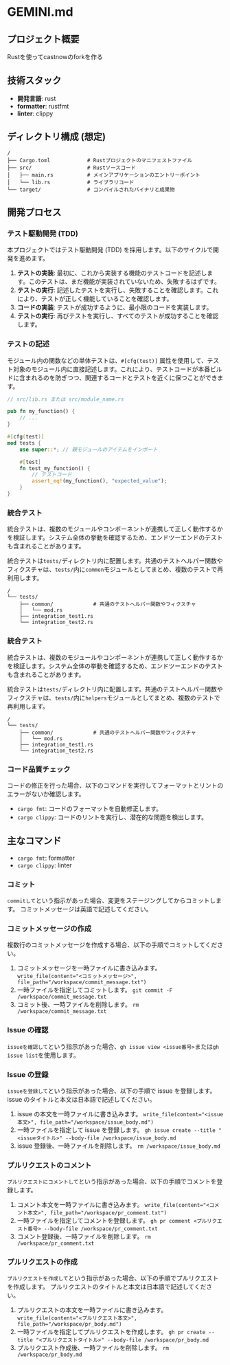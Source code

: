 ﻿# GEMINI.md

## プロジェクト概要

Rustを使ってcastnowのforkを作る

## 技術スタック

- **開発言語**: rust
- **formatter**: rustfmt
- **linter**: clippy

## ディレクトリ構成 (想定)

```
/
├── Cargo.toml            # Rustプロジェクトのマニフェストファイル
├── src/                  # Rustソースコード
│   ├── main.rs           # メインアプリケーションのエントリーポイント
│   └── lib.rs            # ライブラリコード
└── target/               # コンパイルされたバイナリと成果物
```

## 開発プロセス

### テスト駆動開発 (TDD)

本プロジェクトではテスト駆動開発 (TDD) を採用します。以下のサイクルで開発を進めます。

1.  **テストの実装**: 最初に、これから実装する機能のテストコードを記述します。このテストは、まだ機能が実装されていないため、失敗するはずです。
2.  **テストの実行**: 記述したテストを実行し、失敗することを確認します。これにより、テストが正しく機能していることを確認します。
3.  **コードの実装**: テストが成功するように、最小限のコードを実装します。
4.  **テストの実行**: 再びテストを実行し、すべてのテストが成功することを確認します。

### テストの記述

モジュール内の関数などの単体テストは、`#[cfg(test)]` 属性を使用して、テスト対象のモジュール内に直接記述します。これにより、テストコードが本番ビルドに含まれるのを防ぎつつ、関連するコードとテストを近くに保つことができます。

```rust
// src/lib.rs または src/module_name.rs

pub fn my_function() {
    // ...
}

#[cfg(test)]
mod tests {
    use super::*; // 親モジュールのアイテムをインポート

    #[test]
    fn test_my_function() {
        // テストコード
        assert_eq!(my_function(), "expected_value");
    }
}
```

### 統合テスト

統合テストは、複数のモジュールやコンポーネントが連携して正しく動作するかを検証します。システム全体の挙動を確認するため、エンドツーエンドのテストも含まれることがあります。

統合テストは`tests/`ディレクトリ内に配置します。共通のテストヘルパー関数やフィクスチャは、`tests/`内に`common`モジュールとしてまとめ、複数のテストで再利用します。

```
/
└── tests/
    ├── common/             # 共通のテストヘルパー関数やフィクスチャ
    │   └── mod.rs
    ├── integration_test1.rs
    └── integration_test2.rs
```

### 統合テスト

統合テストは、複数のモジュールやコンポーネントが連携して正しく動作するかを検証します。システム全体の挙動を確認するため、エンドツーエンドのテストも含まれることがあります。

統合テストは`tests/`ディレクトリ内に配置します。共通のテストヘルパー関数やフィクスチャは、`tests/`内に`helpers`モジュールとしてまとめ、複数のテストで再利用します。

```
/
└── tests/
    ├── common/             # 共通のテストヘルパー関数やフィクスチャ
    │   └── mod.rs
    ├── integration_test1.rs
    └── integration_test2.rs
```

### コード品質チェック

コードの修正を行った場合、以下のコマンドを実行してフォーマットとリントのエラーがないか確認します。

- `cargo fmt`: コードのフォーマットを自動修正します。
- `cargo clippy`: コードのリントを実行し、潜在的な問題を検出します。

## 主なコマンド

- `cargo fmt`: formatter
- `cargo clippy`: linter

### コミット

`commitして`という指示があった場合、変更をステージングしてからコミットします。
コミットメッセージは英語で記述してください。

### コミットメッセージの作成

複数行のコミットメッセージを作成する場合、以下の手順でコミットしてください。

1. コミットメッセージを一時ファイルに書き込みます。
   `write_file(content="<コミットメッセージ>", file_path="/workspace/commit_message.txt")`
2. 一時ファイルを指定してコミットします。
   `git commit -F /workspace/commit_message.txt`
3. コミット後、一時ファイルを削除します。
   `rm /workspace/commit_message.txt`

### Issue の確認

`issueを確認して`という指示があった場合、`gh issue view <issue番号>`または`gh issue list`を使用します。

### Issue の登録

`issueを登録して`という指示があった場合、以下の手順で issue を登録します。
issue のタイトルと本文は日本語で記述してください。

1. issue の本文を一時ファイルに書き込みます。
   `write_file(content="<issue本文>", file_path="/workspace/issue_body.md")`
2. 一時ファイルを指定して issue を登録します。
   `gh issue create --title "<issueタイトル>" --body-file /workspace/issue_body.md`
3. issue 登録後、一時ファイルを削除します。
   `rm /workspace/issue_body.md`



### プルリクエストのコメント

`プルリクエストにコメントして`という指示があった場合、以下の手順でコメントを登録します。

1. コメント本文を一時ファイルに書き込みます。
   `write_file(content="<コメント本文>", file_path="/workspace/pr_comment.txt")`
2. 一時ファイルを指定してコメントを登録します。
   `gh pr comment <プルリクエスト番号> --body-file /workspace/pr_comment.txt`
3. コメント登録後、一時ファイルを削除します。
   `rm /workspace/pr_comment.txt`

### プルリクエストの作成

`プルリクエストを作成して`という指示があった場合、以下の手順でプルリクエストを作成します。
プルリクエストのタイトルと本文は日本語で記述してください。

1. プルリクエストの本文を一時ファイルに書き込みます。
   `write_file(content="<プルリクエスト本文>", file_path="/workspace/pr_body.md")`
2. 一時ファイルを指定してプルリクエストを作成します。
   `gh pr create --title "<プルリクエストタイトル>" --body-file /workspace/pr_body.md`
3. プルリクエスト作成後、一時ファイルを削除します。
   `rm /workspace/pr_body.md`
